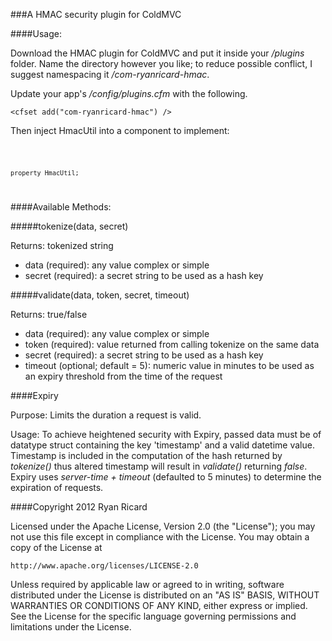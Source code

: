 ###A HMAC security plugin for ColdMVC

####Usage:

Download the HMAC plugin for ColdMVC and put it inside your _/plugins_ folder. Name the directory however you like; to reduce possible conflict, I suggest namespacing it _/com-ryanricard-hmac_.

Update your app's _/config/plugins.cfm_ with the following.

	<cfset add("com-ryanricard-hmac") />

Then inject HmacUtil into a component to implement:

<code>

	property HmacUtil;

</code>

####Available Methods:

#####tokenize(data, secret)

Returns: tokenized string

* data (required): any value complex or simple
* secret (required): a secret string to be used as a hash key

#####validate(data, token, secret, timeout)

Returns: true/false

* data (required): any value complex or simple
* token (required): value returned from calling tokenize on the same data
* secret (required): a secret string to be used as a hash key
* timeout (optional; default = 5): numeric value in minutes to be used as an expiry threshold from the time of the request

####Expiry

Purpose: Limits the duration a request is valid.

Usage: To achieve heightened security with Expiry, passed data must be of datatype struct containing the key 'timestamp' and a valid datetime value.  Timestamp is included in the computation of the hash returned by _tokenize()_ thus altered timestamp will result in _validate()_ returning _false_.  Expiry uses _server-time + timeout_ (defaulted to 5 minutes) to determine the expiration of requests.



####Copyright 2012 Ryan Ricard

Licensed under the Apache License, Version 2.0 (the "License");
you may not use this file except in compliance with the License.
You may obtain a copy of the License at

    http://www.apache.org/licenses/LICENSE-2.0

Unless required by applicable law or agreed to in writing, software
distributed under the License is distributed on an "AS IS" BASIS,
WITHOUT WARRANTIES OR CONDITIONS OF ANY KIND, either express or implied.
See the License for the specific language governing permissions and
limitations under the License.